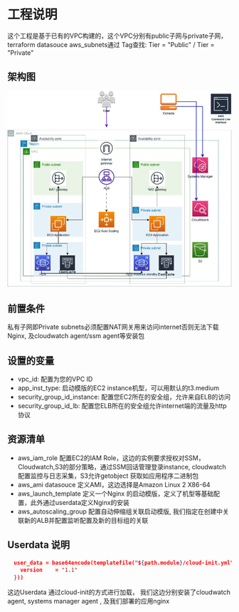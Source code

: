 # 工程说明

这个工程是基于已有的VPC构建的，这个VPC分别有public子网与private子网，terraform datasouce aws_subnets通过 Tag查找: Tier = "Public" / Tier = "Private"

## 架构图
![](./terraform-deploy.jpg)

## 前置条件

私有子网即Private subnets必须配置NAT网关用来访问internet否则无法下载Nginx, 及cloudwatch agent/ssm agent等安装包

## 设置的变量

- vpc_id:  配置为您的VPC ID
- app_inst_type: 启动模版的EC2 instance机型，可以用默认的t3.medium
- security_group_id_instance: 配置您EC2所在的安全组，允许来自ELB的访问
- security_group_id_lb: 配置您ELB所在的安全组允许internet端的流量及http协议

## 资源清单

- aws_iam_role 配置EC2的IAM Role，这边的实例要求授权对SSM，Cloudwatch,S3的部分策略，通过SSM回话管理登录instance, cloudwatch配置监控与日志采集，S3允许getobject 获取如应用程序二进制包
- aws_ami  datasouce 定义AMI，这边选择是Amazon Linux 2 X86-64
- aws_launch_template  定义一个Nginx 的启动模版，定义了机型等基础配置，此外通过userdata定义Nginx的安装
- aws_autoscaling_group 配置自动伸缩组关联启动模版, 我们指定在创建中关联新的ALB并配置监听配置及新的目标组的关联

## Userdata 说明

```json
  user_data = base64encode(templatefile("${path.module}/cloud-init.yml", {
    version    = "1.1"
  }))
```

这边Userdata 通过cloud-init的方式进行加载， 我们这边分别安装了cloudwatch agent, systems manager agent , 及我们部署的应用nginx

